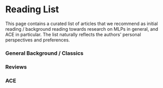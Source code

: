 
# Reading List

This page contains a curated list of articles that we recommend as initial reading / background reading towards research on MLPs in general, and ACE in particular. The list naturally reflects the authors' personal perspectives and preferences.

### General Background / Classics


### Reviews 


### ACE


### 